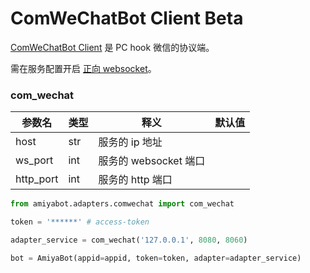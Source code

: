# ComWeChatBot Client <span class="beta-tag">Beta</span>

[ComWeChatBot Client](https://justundertaker.github.io/ComWeChatBotClient/) 是 PC hook 微信的协议端。

需在服务配置开启 [正向 websocket](https://justundertaker.github.io/ComWeChatBotClient/guide/#websocekt-type)。

### com_wechat

| 参数名       | 类型  | 释义               | 默认值 |
|-----------|-----|------------------|-----|
| host      | str | 服务的 ip 地址        |     |
| ws_port   | int | 服务的 websocket 端口 |     |
| http_port | int | 服务的 http 端口      |     |

```python
from amiyabot.adapters.comwechat import com_wechat

token = '******' # access-token

adapter_service = com_wechat('127.0.0.1', 8080, 8060)

bot = AmiyaBot(appid=appid, token=token, adapter=adapter_service)
```
